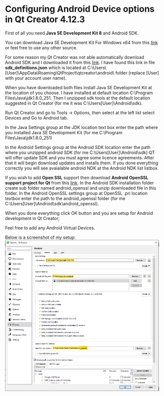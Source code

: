 # Configuring Android Device options in Qt Creator 4.12.3
First of all you need **Java SE Development Kit 8** and Android SDK. 

You can download Java SE Development Kit For Windows x64 from this [link](https://download.oracle.com/otn-pub/java/jdk/8u251-b08/3d5a2bb8f8d4428bbe94aed7ec7ae784/jdk-8u251-windows-x64.exe) or feel free to use any other source.

For some reason my Qt Creator was not able automatically download Android SDK and I downloaded it from this [link](https://dl.google.com/android/repository/sdk-tools-windows-4333796.zip). I have found this link in file **sdk_definitions.json** which is located at C:\Users\\[User]\AppData\Roaming\QtProject\qtcreator\android\ folder (replace [User] with your account user name). 

When you have downloaded both files install Java SE Development Kit at the location of you choose. I have installed at default location C:\Program Files\Java\jdk1.8.0_251. Then I unzipped sdk tools at the default location suggested in Qt Creator (for me it was C:\Users\[User]\Android\sdk). 

Run Qt Creator and go to Tools -> Options, then select at the left list select Devices and Go to Android tab.

In the Java Settings group at the JDK location text box enter the path where you installed Java SE Development Kit (for me C:\Program Files\Java\jdk1.8.0_251)

In the Android Settings group at the Android SDK location enter the path where you unzipped android SDK (for me C:\Users\[User]\Android\sdk) QT will offer update SDK and you must agree some licence agreements. After that it will begin download updates and installs them. If you done everything correctly you will see avaialable android NDK at the Android NDK list listbox. 

If you wish to add **Open SSL** support then download **Android OpenSSL support project for Qt** from this [link](https://github.com/KDAB/android_openssl). In the Android SDK installation folder create sub folder named android_openssl and unzip downloaded file in this folder. In the Android OpenSSL settings group at OpenSSL .pri location textbox enter the path to the android_openssl folder (for me C:\Users\[User]\Android\sdk\android_openssl). 

When you done everything click OK button and you are setup for Android development in Qt Creator;

Feel free to add any Android Virtual Devices.

Below is a screenshot of my setup:
![Settings](https://github.com/earkania/QtCreator-Configure-Android-options/blob/master/settings.png)

